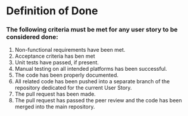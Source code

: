 # Definition of Done

### The following criteria must be met for any user story to be considered done:

1. Non-functional requirements have been met.
1. Acceptance criteria has ben met
1. Unit tests have passed, if present.
1. Manual testing on all intended platforms has been successful.
1. The code has been properly documented.
1. All related code has been pushed into a separate branch of the repository dedicated for the current User Story.
1. The pull request has been made.
1. The pull request has passed the peer review and the code has been merged into the main repository.
